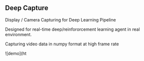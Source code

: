 ## Deep Capture

Display / Camera Capturing for Deep Learning Pipeline

Designed for real-time deep/reinfororcement learning agent in real environment.

Capturing video data in numpy format at high frame rate

![demo](ht